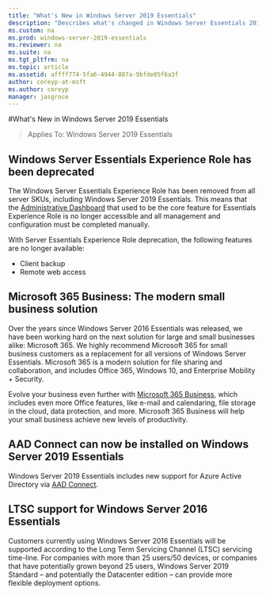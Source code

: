 ```yaml
---
title: "What's New in Windows Server 2019 Essentials"
description: "Describes what's changed in Windows Server Essentials 2019"
ms.custom: na
ms.prod: windows-server-2019-essentials
ms.reviewer: na
ms.suite: na
ms.tgt_pltfrm: na
ms.topic: article
ms.assetid: affff774-5fa6-4944-887a-9bfde05f6a3f
author: coreyp-at-msft
ms.author: coreyp
manager: jasgroce
---
```


#What's New in Windows Server 2019 Essentials

> Applies To: Windows Server 2019 Essentials

## Windows Server Essentials Experience Role has been deprecated

The Windows Server Essentials Experience Role has been removed from all server SKUs, including Windows Server 2019 Essentials. This means that the [Administrative Dashboard](../manage/overview-of-the-dashboard-in-windows-server-essentials.md) that used to be the core feature for Essentials Experience Role is no longer accessible and all management and configuration must be completed manually. 

With Server Essentials Experience Role deprecation, the following features are no longer available:

-	Client backup 
-	Remote web access 

## Microsoft 365 Business: The modern small business solution 

Over the years since Windows Server 2016 Essentials was released, we have been working hard on the next solution for large and small businesses alike: Microsoft 365. We highly recommend Microsoft 365 for small business customers as a replacement for all versions of Windows Server Essentials. Microsoft 365 is a modern solution for file sharing and collaboration, and includes Office 365, Windows 10, and Enterprise Mobility + Security. 

Evolve your business even further with [Microsoft 365 Business](https://www.microsoft.com/en-us/microsoft-365/business), which includes even more Office features, like e-mail and calendaring, file storage in the cloud, data protection, and more. Microsoft 365 Business will help your small business achieve new levels of productivity.

## AAD Connect can now be installed on Windows Server 2019 Essentials

Windows Server 2019 Essentials includes new support for Azure Active Directory via [AAD Connect](https://docs.microsoft.com/en-us/azure/active-directory/connect/active-directory-aadconnect-prerequisites). 

## LTSC support for Windows Server 2016 Essentials

Customers currently using Windows Server 2016 Essentials will be supported according to the Long Term Servicing Channel (LTSC) servicing time-line.
For companies with more than 25 users/50 devices, or companies that have potentially grown beyond 25 users, Windows Server 2019 Standard – and potentially the Datacenter edition – can provide more flexible deployment options.
